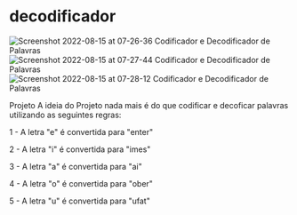 # decodificador
![Screenshot 2022-08-15 at 07-26-36 Codificador e Decodificador de Palavras](https://user-images.githubusercontent.com/18075942/184620036-f348afd5-bd21-409b-bccb-f0207d6ca388.png)
![Screenshot 2022-08-15 at 07-27-44 Codificador e Decodificador de Palavras](https://user-images.githubusercontent.com/18075942/184620053-0f79c0eb-97ac-4f4c-8dd3-2cbcdfd142fc.png)
![Screenshot 2022-08-15 at 07-28-12 Codificador e Decodificador de Palavras](https://user-images.githubusercontent.com/18075942/184620065-f8743930-ad82-4f78-9ee1-3b76217046e6.png)

Projeto
A ideia do Projeto nada mais é do que codificar e decoficar palavras utilizando as seguintes regras:

1 - A letra "e" é convertida para "enter"

2 - A letra "i" é convertida para "imes"

3 - A letra "a" é convertida para "ai"

4 - A letra "o" é convertida para "ober"

5 - A letra "u" é convertida para "ufat"
